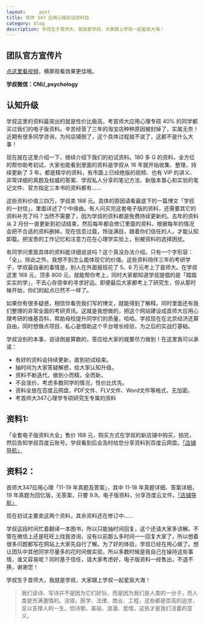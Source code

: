 ```yaml
---
layout:     post
title: 首师 347 应用心理初试资料包
category: blog
description: 学叔生于首师大，我就是学叔，大家跟上学叔一起星辰大海！
---
```


## 团队官方宣传片

[点这里看视频](http://1257355643.vod2.myqcloud.com/a589a973vodtranscq1257355643/de742bed5285890785481622413/v.f30.mp4)，横屏观看效果更佳哦。

**学叔微信：CNU_psychology**


## 认知升级

学叔这里的资料最突出的就是性价比极高，考首师大应用心理专硕 40% 的同学都买过我们的电子版资料。辛苦经营了三年的淘宝店种种原因被封掉了，实属无奈！近期有很多同学咨询，为何店铺倒了，这个具体过程就不说了，这都不是什么大事！

现在就在这里介绍一下，继续介绍下我们的初试资料。180 多 G 的资料，全方位的帮你助考初试，大家也能看到里面的资料是学叔从 16 年就开始收集、整理，持续更新了 3 年。都是精华的资料，有市面上已经绝版的视频、也有 VIP 的讲义、非常详细的真题及权威的答案、学叔私人分享的笔记方法、新版本普心和实验的笔记文件、官方指定三本书的资料都有......

这些资料价值三四万，学叔卖 168 元。具体的原因请看最底下的一篇博文「学叔的一封信」，里面详述了个中缘由。有人问买完这套电子版的资料，还需要其它的资料补充了吗？当然不需要了，因为学叔的资料都是免费持续更新的。去年的资料从 2 月份一直更新到初试结束，然后每年都会修订里面的资料，根据每年的情况会把不合适的资料删掉。现在信息过载，玲珑满目，跟着你们信任的人，才能认知卸载。把宝贵的工作记忆和注意力花在心理学实验上，别被资料的选择困扰。

有同学问里面具体的资料能详细说说吗？这个真没办法介绍，只有一个字形容：「全」。除此之外，我想不到怎么能体现它的价值。这些资料陪伴三年的考研学子，学叔最自豪的事情是，别人在外面报班花了 5、6 万元考上了首师大。在学叔这里 168 元，顶多 800 元，就能帮你考上，同时大家都知道学叔提倡的是「踏踏实实的学」，不去心存侥幸的寻求好运。即便最后大家都考上了研究生，但从那时候开始，你们的起点已然不一样了。

如果你有很多疑惑，相信你看完我们写的博文，就能得到了解释。同时里面还有我们整理的非常全面的考研资讯。这就是我想做的，把这个网站建设成首师大应用心理考研的维基百科，帮助母校提升同学们的质量，哈哈。学叔现在在北京经济还算自由，同时想做点项目，私心是借助这个平台增长经验，为之后的实战打基础。

学叔没别的本事，说话倒是算数的，答应给大家的就要尽力做到！在这里我可以承诺：

* 有好的资料会持续更新，直到初试结束。
* 抽时间为大家答疑解惑，给大家认知升级。
* 资料不断迭代，做到小而精，全而新。
* 不会涨价，考虑多数同学的情况，性价比优先。
* 资料全放在百度云网盘，PDF文件、FLV文件、Word文件等格式，无加密。
* 考首师大347心理学专硕研究生专属的资料

## 资料1:

「全套电子版资料大全」售价 168 元，购买方式在学叔的新店铺中购买，拍完，然后告知学叔百度云账号。学叔看到后会及时给您分享资料到百度云网盘。[「店铺导航」](https://shop342556748.taobao.com/?spm=a313o.201708ban.sellercard.12.64f0197aZ7oEHs)

## 资料2：

首师大347应用心理「11-19 年真题及答案」，其中 11-18 年真题详细、答案详细，19 年真题为回忆版，无答案，只要 9.9。电子版资料，分享百度云文件。[「店铺导航」](https://shop342556748.taobao.com/?spm=a313o.201708ban.sellercard.12.64f0197aZ7oEHs)

现在初试主要卖这两个资料，其余资料还在修订中......

学叔这段时间忙着翻译一本图书，所以只能抽时间回复，这个还请大家多谅解。不管在微信上还是旺旺上找我咨询，没有以前那么多时间一一回复大家了，所以想着很多问题都写在网站上大家先自行了解。为了好的体验，学叔已经在用心做了。想让团队中其他同学尽量多的花时间做实验，所以多数时候是我自己在操持这些事情，谁又容易呢？同时基于信任，请大家考虑好，电子版资料一经售出，不退不换，谢谢您！

学叔生于首师大，我就是学叔，大家跟上学叔一起星辰大海！

> 我们读诗、写诗并不是因为它们好玩，而是因为我们是人类的一分子，而人类是充满激情的。没错，医学、法律、商业、工程，这些都是崇高的追求，足以支撑人的一生。但诗歌、美丽、浪漫、爱情，这些才是我们活着的意义。





